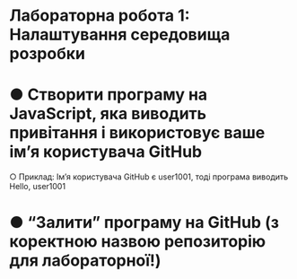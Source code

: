 # Лабораторна робота 1: Налаштування середовища розробки
# ● Створити програму на JavaScript, яка виводить привітання і використовує ваше імʼя користувача GitHub 
  ○ Приклад: Імʼя користувача GitHub є user1001, тоді програма виводить Hello, user1001
# ● “Залити” програму на GitHub (з коректною назвою репозиторію для лабораторної!)
